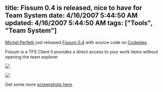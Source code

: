 title: Fissum 0.4 is released, nice to have for Team System
date: 4/16/2007 5:44:50 AM
updated: 4/16/2007 5:44:50 AM
tags: ["Tools", "Team System"]
---
[Michel Perfetti](http://www.techheadbrothers.com/Auteurs.aspx?id=b95dd8bc-99ff-4504-8c63-a8ae2757b451) just released [Fissum 0.4](http://www.codeplex.com/fissum/Release/ProjectReleases.aspx?ReleaseId=3014) with source code on [Codeplex](http://www.codeplex.com/fissum).

Fissum is a TFS Client it provides a direct access to your work items without opening the team explorer

![](http://www.codeplex.com/fissum/Project/FileDownload.aspx?DownloadId=4166) 

![](http://www.codeplex.com/fissum/Project/FileDownload.aspx?DownloadId=10424) 

Get some more [screenshots here](http://www.codeplex.com/fissum/Wiki/View.aspx?title=Screenshots&referringTitle=Home).
